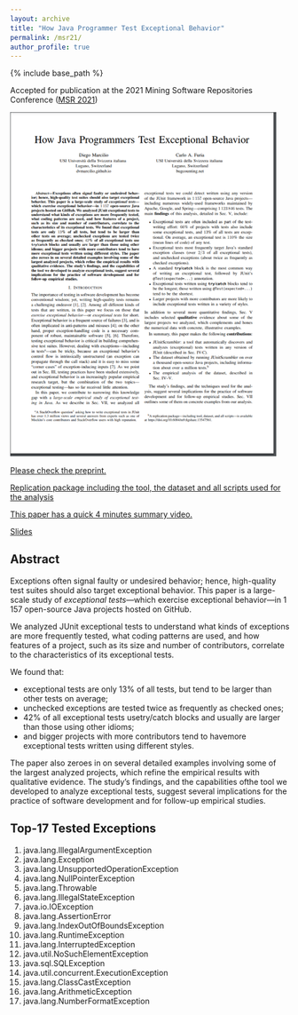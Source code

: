 ```yaml
---
layout: archive
title: "How Java Programmer Test Exceptional Behavior"
permalink: /msr21/
author_profile: true
---
```


{% include base_path %} 

Accepted for publication at the 2021 Mining Software Repositories Conference ([MSR 2021](https://2021.msrconf.org/track/msr-2021-technical-papers))

<img src="/images/msr21-first-page.png" width="480">

<i class="fas fa-fw fa-file-pdf" aria-hidden="true"></i> [Please check the preprint.](https://dvmarcilio.github.io/papers/msr2021.pdf)

<i class="far fa-fw fa-copy" aria-hidden="true"></i> [Replication package including the tool, the dataset and all scripts used for the analysis](https://doi.org/10.6084/m9.figshare.13547561)

<i class="fas fa-fw fa-video" aria-hidden="true"></i> [This paper has a quick 4 minutes summary video.]()

<i class="far fa-fw fa-image" aria-hidden="true"></i> [Slides]()

## Abstract

Exceptions often signal faulty or undesired behavior; hence, high-quality test suites should also target exceptional behavior. 
This paper is a large-scale study of _exceptional tests_—which exercise exceptional behavior—in 1 157 open-source Java projects hosted on GitHub.

We analyzed JUnit exceptional tests to understand what kinds of exceptions are more frequently tested, what coding patterns are used, and how features of a project, such as its size and number of contributors, correlate to the characteristics of its exceptional tests. 

We found that:

- exceptional tests are only 13% of all tests, but tend to be larger than other tests on average; 
- unchecked exceptions are tested twice as frequently as checked ones;
- 42% of all exceptional tests usetry/catch blocks and usually are larger than those using other idioms; 
- and bigger projects with more contributors tend to havemore exceptional tests written using different styles. 

The paper also zeroes in on several detailed examples involving some of the largest analyzed projects, which refine the empirical results with qualitative evidence. 
The study’s findings, and the capabilities ofthe tool we developed to analyze exceptional tests, suggest several implications for the practice of software development and for follow-up empirical studies.

## Top-17 Tested Exceptions

1. java.lang.IllegalArgumentException
1. java.lang.Exception
1. java.lang.UnsupportedOperationException
1. java.lang.NullPointerException
1. java.lang.Throwable
1. java.lang.IllegalStateException
1. java.io.IOException
1. java.lang.AssertionError
1. java.lang.IndexOutOfBoundsException
1. java.lang.RuntimeException
1. java.lang.InterruptedException
1. java.util.NoSuchElementException
1. java.sql.SQLException
1. java.util.concurrent.ExecutionException
1. java.lang.ClassCastException
1. java.lang.ArithmeticException
1. java.lang.NumberFormatException
